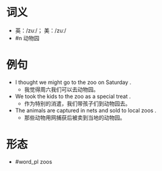 # 词义
- 英：/zuː/； 美：/zuː/
- #n 动物园
# 例句
- I thought we might go to the zoo on Saturday .
	- 我觉得周六我们可以去动物园。
- We took the kids to the zoo as a special treat .
	- 作为特别的消遣，我们带孩子们到动物园去。
- The animals are captured in nets and sold to local zoos .
	- 那些动物用网捕获后被卖到当地的动物园。
# 形态
- #word_pl zoos
